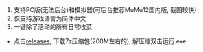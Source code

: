 1. 支持PC版(无法后台)和模拟器(可后台推荐MuMu12国内版, 截图较快)
2. 仅支持游戏语言为简体中文
3. 一键除了活动的所有日常收菜

* 点击[releases](https://github.com/ok-oldking/ok-wuthering-waves/releases), 下载7z压缩包(200M左右的), 解压缩双击运行.exe
